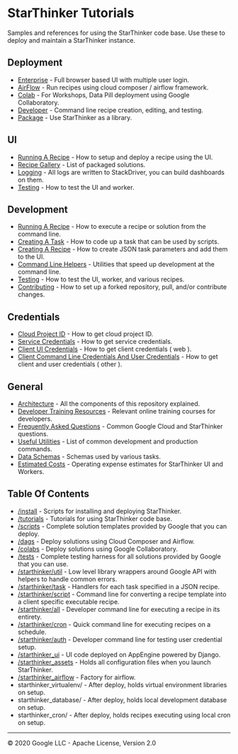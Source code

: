 # StarThinker Tutorials

Samples and references for using the StarThinker code base. Use these to deploy and maintain
a StarThinker instance.

## Deployment

- [Enterprise](deploy_enterprise.md) - Full browser based UI with multiple user login.
- [AirFlow](deploy_airflow.md) - Run recipes using cloud composer / airflow framework.
- [Colab](deploy_colab.md) - For Workshops, Data Pill deployment using Google Collaboratory.
- [Developer](deploy_developer.md) - Command line recipe creation, editing, and testing.
- [Package](deploy_package.md) - Use StarThinker as a library.

## UI

- [Running A Recipe](https://google.github.io/starthinker/help/) - How to setup and deploy a recipe using the UI.
- [Recipe Gallery](https://google.github.io/starthinker/) - List of packaged solutions.
- [Logging](logging.md) - All logs are written to StackDriver, you can build dashboards on them.
- [Testing](testing_ui.md) - How to test the UI and worker.

## Development

- [Running A Recipe](running.md) - How to execute a recipe or solution from the command line.
- [Creating A Task](task.md) - How to code up a task that can be used by scripts.
- [Creating A Recipe](recipe.md) - How to create JSON task parameters and add them to the UI.
- [Command Line Helpers](helpers.md) - Utilities that speed up development at the command line.
- [Testing](testing.md) - How to test the UI, worker, and various recipes.
- [Contributing](../CONTRIBUTING.md) - How to set up a forked repository, pull, and/or contribute changes.

## Credentials

- [Cloud Project ID](cloud_project.md) - How to get cloud project ID.
- [Service Credentials](cloud_service.md) - How to get service credentials.
- [Client UI Credentials](cloud_client_web.md) - How to get client credentials ( web ).
- [Client Command Line Credentials And User Credentials](cloud_client_installed.md) - How to get client and user credentials ( other ).

## General

- [Architecture](architecture.md) - All the components of this repository explained.
- [Developer Training Resources](developer_training.md) - Relevant online training courses for developers.
- [Frequently Asked Questions](faq.md) - Common Google Cloud and StarThinker questions.
- [Useful Utilities](cheat_sheet.md) - List of common development and production commands.
- [Data Schemas](data_schemas.md) - Schemas used by various tasks.
- [Estimated Costs](cost_sheet.md) - Operating expense estimates for StarThinker UI and Workers.

## Table Of Contents

- [/install](../install/) - Scripts for installing and deploying StarThinker.
- [/tutorials](../tutorials/) - Tutorials for using StarThinker code base.
- [/scripts](../scripts/) - Complete solution templates provided by Google that you can deploy.
- [/dags](../dags/) - Deploy solutions using Cloud Composer and Airflow.
- [/colabs](../colabs/) - Deploy solutions using Google Collaboratory.
- [/tests](../tests/) - Complete testing harness for all solutions provided by Google that you can use.
- [/starthinker/util](../starthinker/util/) - Low level library wrappers around Google API with helpers to handle common errors.
- [/starthinker/task](../starthinker/task/) - Handlers for each task specified in a JSON recipe.
- [/starthinker/script](../starthinker/script/) - Command line for converting a recipe template into a client specific executable recipe.
- [/starthinker/all](../starthinker/all/) - Developer command line for executing a recipe in its entirety.
- [/starthinker/cron](../starthinker/cron/) - Quick command line for executing recipes on a schedule.
- [/starthinker/auth](../starthinker/auth/) - Developer command line for testing user credential setup.
- [/starthinker_ui](../starthinker_ui/) - UI code deployed on AppEngine powered by Django.
- [/starthinker_assets](../starthinker_assets/) - Holds all configuration files when you launch StarThinker.
- [/starthinker_airflow](../starthinker_airflow/) - Factory for airflow.
- starthinker_virtualenv/ - After deploy, holds virtual environment libraries on setup.
- starthinker_database/ - After deploy, holds local development database on setup.
- starthinker_cron/ - After deploy, holds recipes executing using local cron on setup.

---
&copy; 2020 Google LLC - Apache License, Version 2.0

